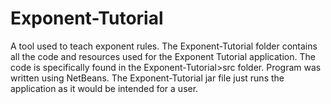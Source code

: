 # Exponent-Tutorial
A tool used to teach exponent rules.
The Exponent-Tutorial folder contains all the code and resources used for the Exponent Tutorial application. The code is specifically found in the Exponent-Tutorial>src folder. Program was written using NetBeans.
The Exponent-Tutorial jar file just runs the application as it would be intended for a user.
